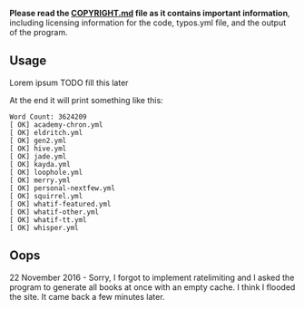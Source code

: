 **Please read the [COPYRIGHT.md](./COPYRIGHT.md) file as it contains important information**, including licensing information for the code, typos.yml file, and the output of the program.

## Usage

Lorem ipsum TODO fill this later

At the end it will print something like this:

```
Word Count: 3624209
[ OK] academy-chron.yml
[ OK] eldritch.yml
[ OK] gen2.yml
[ OK] hive.yml
[ OK] jade.yml
[ OK] kayda.yml
[ OK] loophole.yml
[ OK] merry.yml
[ OK] personal-nextfew.yml
[ OK] squirrel.yml
[ OK] whatif-featured.yml
[ OK] whatif-other.yml
[ OK] whatif-tt.yml
[ OK] whisper.yml
```

## Oops

22 November 2016 - Sorry, I forgot to implement ratelimiting and I asked the program to generate all books at once with an empty cache. I think I flooded the site. It came back a few minutes later.
